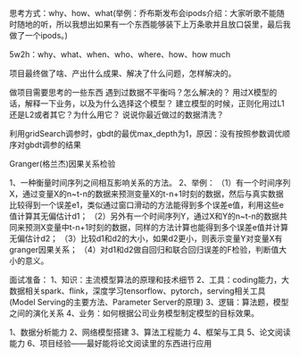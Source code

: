 
思考方式：why、how、what(举例：乔布斯发布会ipods介绍：大家听歌不能随时随地的听，所以我想出如果有一个东西能够装下上万条歌并且放口袋里，最后我做了一个ipods。)

5w2h：why、what、when、who、where、how、how much

项目最终做了啥、产出什么成果、解决了什么问题，怎样解决的。

做项目需要思考的一些东西
    遇到过数据不平衡吗？怎么解决的？
    用过X模型的话，解释一下业务，以及为什么选择这个模型？
    建立模型的时候，正则化用过L1还是L2或者其它？为什么用它？
    说说你最近做过的数据清洗？
    
    
利用gridSearch调参时，gbdt的最优max_depth为1，原因：没有按照参数调优顺序对gbdt调参的结果

Granger(格兰杰)因果关系检验

1、一种衡量时间序列之间相互影响关系的方法。
2、举例：
    （1）有一个时间序列X，通过变量X的n~t-n的数据来预测变量X的t-n+1时刻的数据，然后与真实数据比较得到一个误差e1，类似通过窗口滑动的方法能得到多个误差e值，利用这些e值计算其无偏估计d1；
    （2）另外有一个时间序列Y，通过X和Y的n~t-n的数据共同来预测X变量中t-n+1时刻的数据，同样的方法计算也能得到多个误差e值并计算无偏估计d2；
    （3）比较d1和d2的大小，如果d2更小，则表示变量Y对变量X有granger因果关系；
    （4）对d1和d2做自回归和联合回归误差的F检验，判断值大小的意义。


面试准备：
1、知识：主流模型算法的原理和技术细节
2、工具：coding能力，大数据相关spark、flink，深度学习tensorflow、pytorch，serving相关工具(Model Serving的主要方法、Parameter Server的原理)
3、逻辑：算法题，模型之间的演化关系
4、业务：如何根据公司业务模型制定模型的目标效果。



1、数据分析能力
2、网络模型搭建
3、算法工程能力
4、框架与工具
5、论文阅读能力
6、项目经验——最好能将论文阅读里的东西进行应用


